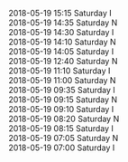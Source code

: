 2018-05-19 15:15 Saturday  I  
2018-05-19 14:35 Saturday  N  
2018-05-19 14:30 Saturday  I  
2018-05-19 14:10 Saturday  N  
2018-05-19 14:05 Saturday  I  
2018-05-19 12:40 Saturday  N  
2018-05-19 11:10 Saturday  I  
2018-05-19 11:00 Saturday  N  
2018-05-19 09:35 Saturday  I  
2018-05-19 09:15 Saturday  N  
2018-05-19 09:10 Saturday  I  
2018-05-19 08:20 Saturday  N  
2018-05-19 08:15 Saturday  I  
2018-05-19 07:05 Saturday  N  
2018-05-19 07:00 Saturday  I  

